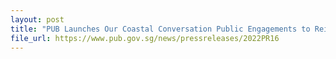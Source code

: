 ```yaml
---
layout: post
title: "PUB Launches Our Coastal Conversation Public Engagements to Reimagine the Future of our Coastline at City-East Coast"
file_url: https://www.pub.gov.sg/news/pressreleases/2022PR16
---
```

